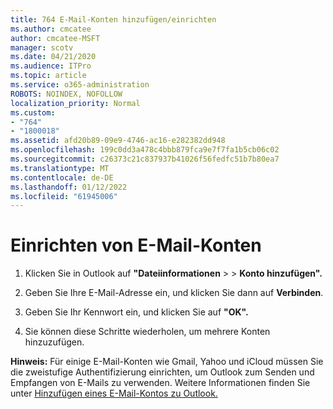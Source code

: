```yaml
---
title: 764 E-Mail-Konten hinzufügen/einrichten
ms.author: cmcatee
author: cmcatee-MSFT
manager: scotv
ms.date: 04/21/2020
ms.audience: ITPro
ms.topic: article
ms.service: o365-administration
ROBOTS: NOINDEX, NOFOLLOW
localization_priority: Normal
ms.custom:
- "764"
- "1800018"
ms.assetid: afd20b89-09e9-4746-ac16-e282382dd948
ms.openlocfilehash: 199c0dd3a478c4bbb879fca9e7f7fa1b5cb06c02
ms.sourcegitcommit: c26373c21c837937b41026f56fedfc51b7b80ea7
ms.translationtype: MT
ms.contentlocale: de-DE
ms.lasthandoff: 01/12/2022
ms.locfileid: "61945006"
---
```

# <a name="set-up-email-accounts"></a>Einrichten von E-Mail-Konten

1. Klicken Sie in Outlook auf **"Dateiinformationen**  >    >  **Konto hinzufügen".**

2. Geben Sie Ihre E-Mail-Adresse ein, und klicken Sie dann auf **Verbinden**.

3. Geben Sie Ihr Kennwort ein, und klicken Sie auf **"OK".**

4. Sie können diese Schritte wiederholen, um mehrere Konten hinzuzufügen.

**Hinweis:** Für einige E-Mail-Konten wie Gmail, Yahoo und iCloud müssen Sie die zweistufige Authentifizierung einrichten, um Outlook zum Senden und Empfangen von E-Mails zu verwenden. Weitere Informationen finden Sie unter [Hinzufügen eines E-Mail-Kontos zu Outlook.](https://support.office.com/article/6e27792a-9267-4aa4-8bb6-c84ef146101b.aspx)
  